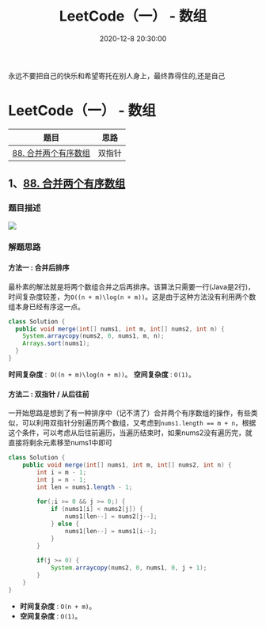 ﻿---
title:  LeetCode（一） - 数组
tags:
  - LeetCode
categories:
  - LeetCode
comments: true
date: 2020-12-8 20:30:00

---



<!--more-->

永远不要把自己的快乐和希望寄托在别人身上，最终靠得住的,还是自己

# LeetCode（一） - 数组

|                             题目                             |  思路  |
| :----------------------------------------------------------: | :----: |
| [88. 合并两个有序数组](https://leetcode-cn.com/problems/merge-sorted-array/) | 双指针 |

## 1、[88. 合并两个有序数组](https://leetcode-cn.com/problems/merge-sorted-array/)

### 题目描述

![](https://cdn.jsdelivr.net/gh/javahub-yuan/forBlogImages@master/img/20201208231600.png)

### 解题思路

#### 方法一 : 合并后排序

最朴素的解法就是将两个数组合并之后再排序。该算法只需要一行(Java是2行)，时间复杂度较差，为`O((n + m)\log(n + m))`。这是由于这种方法没有利用两个数组本身已经有序这一点。

```java
class Solution {
  public void merge(int[] nums1, int m, int[] nums2, int n) {
    System.arraycopy(nums2, 0, nums1, m, n);
    Arrays.sort(nums1);
  }
}
```

**时间复杂度** :` O((n + m)\log(n + m))`。
**空间复杂度** : `O(1)`。

#### 方法二 : 双指针 / 从后往前

一开始思路是想到了有一种排序中（记不清了）合并两个有序数组的操作，有些类似，可以利用双指针分别遍历两个数组，又考虑到`nums1.length == m + n`，根据这个条件，可以考虑从后往前遍历，当遍历结束时，如果nums2没有遍历完，就直接将剩余元素移至nums1中即可

```java
class Solution {
    public void merge(int[] nums1, int m, int[] nums2, int n) {
        int i = m - 1;
        int j = n - 1;
        int len = nums1.length - 1;
        
        for(;i >= 0 && j >= 0;) { 
            if (nums1[i] < nums2[j]) {
                nums1[len--] = nums2[j--];
            } else {
                nums1[len--] = nums1[i--];
            }
        }
        
        if(j >= 0) {
            System.arraycopy(nums2, 0, nums1, 0, j + 1);
        }
    }
}
```

- **时间复杂度** : `O(n + m)`。
- **空间复杂度** : `O(1)`。

